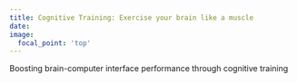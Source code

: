 ```yaml
---
title: Cognitive Training: Exercise your brain like a muscle
date: 
image:
  focal_point: 'top'
---
```




<!--more-->

Boosting brain-computer interface performance through cognitive training